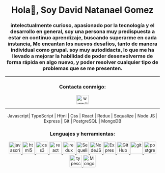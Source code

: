 <h1 align="center">Hola👋, Soy David Natanael Gomez</h1>

<h3 align="center">intelectualmente curioso, apasionado por la tecnología y el desarrollo en general, soy una persona muy predispuesta a estar en continuo aprendizaje, buscando superarme en cada instancia, Me encantan los nuevos desafíos, tanto de manera individual como grupal. soy muy autodidacta, lo que me ha llevado a mejorar la habilidad de poder desenvolverme de forma rápida en algo nuevo, y poder resolver cualquier tipo de problemas que se me presenten.  </h3>


<hr>

<h3 align="center">Contacta conmigo:</h3>
<p align="center">
<a href="www.linkedin.com/in/david-natanael-gomez" target="_blank"><img align="center" src="https://cdn.jsdelivr.net/npm/simple-icons@3.0.1/icons/linkedin.svg" alt="www.linkedin.com/in/david-natanael-gomez" height="30" width="40" /></a>
</p>
<hr>

<P align="center">
Javascript| TypeScript | Html | Css | React | Redux | Sequalize | Node JS | Express | Git | PostgreSQL  | MongoDB
</P>
  
<h3 align="center">Lenguajes y herramientas:</h3>
<p align ="center"> 
<a href="https://developer.mozilla.org/en-US/docs/Web/JavaScript" target="_blank"> <img src="https://upload.wikimedia.org/wikipedia/commons/thumb/9/99/Unofficial_JavaScript_logo_2.svg/1024px-Unofficial_JavaScript_logo_2.svg.png" alt="javascript" width="40" height="40"/> </a> 
<a href="https://www.w3.org/html/" target="_blank"> <img src="https://upload.wikimedia.org/wikipedia/commons/thumb/3/38/HTML5_Badge.svg/600px-HTML5_Badge.svg.png" alt="html5" width="40" height="40"/> </a>  
<a href="https://www.w3schools.com/css/" target="_blank"> <img src="https://cdn4.iconfinder.com/data/icons/social-media-logos-6/512/121-css3-512.png" alt="css3" width="40" height="40"/> </a> 
<a href="https://reactjs.org/" target="_blank"> <img src="https://seeklogo.com/images/R/react-logo-7B3CE81517-seeklogo.com.png" alt="react" width="40" height="40"/> </a> 
<a href="https://redux.js.org" target="_blank"> <img src="https://seeklogo.com/images/R/redux-logo-9CA6836C12-seeklogo.com.png" alt="redux" width="40" height="40"/> </a>
<a href="https://sequelize.org/" target="_blank"> <img src="https://res.cloudinary.com/genaro-bercini/image/upload/v1653669572/Portfolio/Skills/sequelize_tfgs7y.png" alt="Sequelize" title='Sequelize' width="40" height="40"/> </a>
<a href="https://nodejs.org/en/about/" target="_blank"> <img src="https://res.cloudinary.com/genaro-bercini/image/upload/v1653669571/Portfolio/Skills/nodejs_bgxv7g.png" alt="NodeJS" title='NodeJS' width="40" height="40"/> </a>
<a href="https://expressjs.com/en/" target="_blank"> <img src="https://res.cloudinary.com/genaro-bercini/image/upload/v1653669555/Portfolio/Skills/express_cajcvz.png" alt="Express" title='Express' width="40" height="40"/> </a>
<a href="https://github.com/" target="_blank"> <img src="https://res.cloudinary.com/genaro-bercini/image/upload/v1653669571/Portfolio/Skills/github_ozvo4h.png" alt="GitHub" title='GitHub' width="40" height="40"/> </a>
<a href="https://git-scm.com/" target="_blank"> <img src="https://www.vectorlogo.zone/logos/git-scm/git-scm-icon.svg" alt="git" width="40" height="40"/> </a> 
<a href="https://www.postgresql.org" target="_blank"> <img src="https://upload.wikimedia.org/wikipedia/commons/thumb/2/29/Postgresql_elephant.svg/1200px-Postgresql_elephant.svg.png" alt="postgresql" width="40" height="40"/> </a> 
<a href="https://www.typescriptlang.org/" target="_blank"> <img src="https://upload.wikimedia.org/wikipedia/commons/thumb/4/4c/Typescript_logo_2020.svg/1200px-Typescript_logo_2020.svg.png" alt="typescript" width="40" height="40"/><a href="https://www.mongodb.com/" target="_blank"> <img src="https://res.cloudinary.com/genaro-bercini/image/upload/v1653669571/Portfolio/Skills/mongodb_c6g2w4.png" alt="MongoDB" title='MongoDB' width="40" height="40"/> </a>
  </p > 
  
